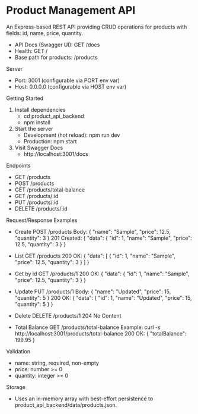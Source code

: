 # Product Management API

An Express-based REST API providing CRUD operations for products with fields: id, name, price, quantity.

- API Docs (Swagger UI): GET /docs
- Health: GET /
- Base path for products: /products

Server
- Port: 3001 (configurable via PORT env var)
- Host: 0.0.0.0 (configurable via HOST env var)

Getting Started
1. Install dependencies
   - cd product_api_backend
   - npm install
2. Start the server
   - Development (hot reload): npm run dev
   - Production: npm start
3. Visit Swagger Docs
   - http://localhost:3001/docs

Endpoints
- GET /products
- POST /products
- GET /products/total-balance
- GET /products/:id
- PUT /products/:id
- DELETE /products/:id

Request/Response Examples
- Create
  POST /products
  Body:
  {
    "name": "Sample",
    "price": 12.5,
    "quantity": 3
  }
  201 Created:
  { "data": { "id": 1, "name": "Sample", "price": 12.5, "quantity": 3 } }

- List
  GET /products
  200 OK:
  { "data": [ { "id": 1, "name": "Sample", "price": 12.5, "quantity": 3 } ] }

- Get by id
  GET /products/1
  200 OK:
  { "data": { "id": 1, "name": "Sample", "price": 12.5, "quantity": 3 } }

- Update
  PUT /products/1
  Body:
  {
    "name": "Updated",
    "price": 15,
    "quantity": 5
  }
  200 OK:
  { "data": { "id": 1, "name": "Updated", "price": 15, "quantity": 5 } }

- Delete
  DELETE /products/1
  204 No Content

- Total Balance
  GET /products/total-balance
  Example:
  curl -s http://localhost:3001/products/total-balance
  200 OK:
  { "totalBalance": 199.95 }

Validation
- name: string, required, non-empty
- price: number >= 0
- quantity: integer >= 0

Storage
- Uses an in-memory array with best-effort persistence to product_api_backend/data/products.json.

